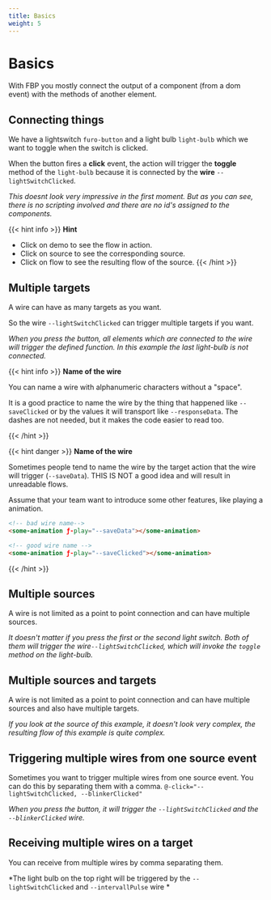 ```yaml
---
title: Basics
weight: 5
---
```


# Basics
With FBP you mostly connect the output of a component (from a dom event) with the methods of another element.


## Connecting things

We have a lightswitch `furo-button` and a light bulb `light-bulb` which we want to toggle when the switch is clicked.

When the button fires a **click** event, the action will trigger the **toggle** method of the `light-bulb` because it is 
connected by the **wire** `--lightSwitchClicked`.


<furo-demo-snippet flow>
<template>
  <!-- This button acts as a light switch -->
  <furo-button @-click="--lightSwitchClicked" label="i am a lightswitch"></furo-button>
  <light-bulb ƒ-toggle="--lightSwitchClicked"></light-bulb>  
</template>
</furo-demo-snippet>


*This doesnt look very impressive in the first moment.
But as you can see, there is no scripting involved and there are no id's assigned to the components.*

{{< hint info >}}
**Hint**  
- Click on demo to see the flow in action.
- Click on source to see the corresponding source.
- Click on flow to see the resulting flow of the source.
{{< /hint >}}
 



## Multiple targets
A wire can have as many targets as you want. 

So the wire `--lightSwitchClicked` can trigger multiple targets if you want.


<furo-demo-snippet flow style="height:400px">
<template>
  <light-bulb ƒ-toggle="--lightSwitchClicked"></light-bulb>
  <light-bulb ƒ-toggle="--lightSwitchClicked"></light-bulb>
  <light-bulb ƒ-toggle="--lightSwitchClicked"></light-bulb>
  <furo-button @-click="--lightSwitchClicked" label="i am a lightswitch"></furo-button> 
  <light-bulb ƒ-toggle="--noSource"></light-bulb>
</template>
</furo-demo-snippet>

*When you press the button, all elements which are connected to the wire will trigger the defined function. In this example the last light-bulb is not connected.*


{{< hint info >}}
**Name of the wire**

You can name a wire with alphanumeric characters without a "space".

It is a good practice to name the wire by the thing that happened like `--saveClicked` or by
the values it will transport like `--responseData`. The dashes are not needed, but it makes the code easier to read too.

  {{< /hint >}}

{{< hint danger >}}
**Name of the wire**

Sometimes people tend to name the wire by the target action that the wire will trigger (`--saveData`). 
THIS IS NOT a good idea and will result in unreadable flows. 

Assume that your team want to introduce some other features, like playing a animation. 

```html
<!-- bad wire name-->
<some-animation ƒ-play="--saveData"></some-animation>

<!-- good wire name -->
<some-animation ƒ-play="--saveClicked"></some-animation>
```   
  {{< /hint >}}



## Multiple sources
A wire is not limited as a point to point connection and can have multiple sources. 

<furo-demo-snippet flow style="height:400px">
<template>
  <light-bulb ƒ-toggle="--lightSwitchClicked"></light-bulb>
  <furo-button @-click="--lightSwitchClicked" label="i am a light switch"></furo-button> 
  <furo-button @-click="--lightSwitchClicked" label="i am a light switch too"></furo-button>  
 
</template>
</furo-demo-snippet>

*It doesn't matter if you press the first or the second light switch. 
Both of them will trigger the wire`--lightSwitchClicked`, which will invoke the `toggle` method on the light-bulb.*

## Multiple sources and targets 
A wire is not limited as a point to point connection and can have multiple sources and also
have multiple targets.

<furo-demo-snippet source style="height:500px">
<template>
  <light-bulb ƒ-toggle="--lightSwitchClicked"></light-bulb>
  <light-bulb ƒ-toggle="--lightSwitchClicked"></light-bulb>
  <furo-button @-click="--lightSwitchClicked" label="i am a lightswitch"></furo-button> 
  <furo-button @-click="--lightSwitchClicked" label="i am a lightswitch too"></furo-button>  
  <light-bulb ƒ-toggle="--lightSwitchClicked"></light-bulb>
  <light-bulb ƒ-toggle="--lightSwitchClicked"></light-bulb>
</template>
</furo-demo-snippet>

*If you look at the source of this example, it doesn't look very complex, 
the resulting flow of this example is quite complex.*
  
  
## Triggering multiple wires from one source event
Sometimes you want to trigger multiple wires from one source event.
You can do this by separating them with a comma.
`@-click="--lightSwitchClicked, --blinkerClicked"`

<furo-demo-snippet flow style="height:500px">
<template>
  <light-bulb ƒ-toggle="--lightSwitchClicked, --intervallPulse"></light-bulb>  
  <light-bulb ƒ-toggle="--lightSwitchClicked"></light-bulb>
  <light-bulb ƒ-toggle="--lightSwitchClicked"></light-bulb>
  <furo-button @-click="--lightSwitchClicked, --blinkerClicked" label="i am a lightswitch"></furo-button>   
  <furo-interval-pulse ƒ-start="--blinkerClicked" ƒ-stop="--stopBlinkerClicked" @-tick="--intervallPulse" interval="500"></furo-interval-pulse>
  <furo-button danger  @-click="--stopBlinkerClicked" label="Stop the blinking"></furo-button>   
</template>
</furo-demo-snippet>

*When you press the button, it will trigger the `--lightSwitchClicked` and the `--blinkerClicked` wire.*
 
## Receiving multiple wires on a target
You can receive from multiple wires by comma separating them.

<furo-demo-snippet flow style="height:400px">
<template>
  <furo-button @-click="--lightSwitchClicked" label="i am a lightswitch"></furo-button>   
  <furo-button @-click="--blinkerClicked" label="i am a blinkswitch"></furo-button>   
  <furo-interval-pulse ƒ-start="--blinkerClicked" ƒ-stop="--stopBlinkerClicked" @-tick="--intervallPulse" interval="500"></furo-interval-pulse>
  <furo-button danger  @-click="--stopBlinkerClicked" label="Stop the blinking"></furo-button>   
  <light-bulb ƒ-toggle="--lightSwitchClicked, --intervallPulse"></light-bulb>  
  <light-bulb ƒ-toggle="--lightSwitchClicked"></light-bulb>  
</template>
</furo-demo-snippet>

*The light bulb on the top right will be triggered by the `--lightSwitchClicked` and `--intervallPulse` wire *

